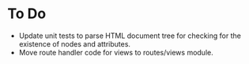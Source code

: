 # To Do

- Update unit tests to parse HTML document tree for checking for the existence
  of nodes and attributes.
- Move route handler code for views to routes/views module.
